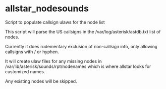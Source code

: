 # allstar_nodesounds
Script to populate callsign ulaws for the node list

This script will parse the US callsigns in the /var/log/asterisk/astdb.txt list of nodes. 

Currently it does rudementary exclusion of non-callsign info, only allowing callsigns with / or hyphen.

It will create ulaw files for any missing nodes in /var/lib/asterisk/sounds/rpt/nodenames which is where allstar looks for customized names. 

Any existing nodes will be skipped. 
